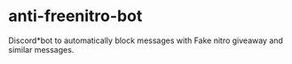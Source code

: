 # anti-freenitro-bot
Discord*bot  to automatically block messages with Fake nitro giveaway and similar messages.
